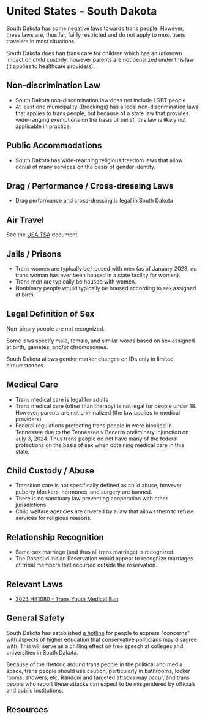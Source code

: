# United States - South Dakota

South Dakota has some negative laws towards trans people. However,
these laws are, thus far, fairly restricted and do not apply to most
trans travelers in most situations.

South Dakota does ban trans care for children which has an unknown impact on
child custody, however parents are not penalized under this law (it
applies to healthcare providers).

## Non-discrimination Law

 * South Dakota non-discrimination law does not include LGBT people
 * At least one  municipality (Brookings) has a local non-discrimination laws that
   applies to trans people, but because of a state law that provides
   wide-ranging exemptions on the basis of belief, this law is likely
   not applicable in practice.

## Public Accommodations

 * South Dakota has wide-reaching religious freedom laws that allow denial of
   many services on the basis of gender identity.

## Drag / Performance / Cross-dressing Laws

 * Drag performance and cross-dressing is legal in South Dakota

## Air Travel

See the [USA TSA](notes/tsa.md) document.

## Jails / Prisons

 * Trans women are typically be housed with men (as of January 2023, no
   trans woman has ever been housed in a state facility for women).
 * Trans men are typically be housed with women.
 * Nonbinary people would typically be housed according to sex
   assigned at birth.

## Legal Definition of Sex

Non-binary people are not recognized.

Some laws specify male, female, and similar words based on sex assigned
at birth, gametes, and/or chromosomes.

South Dakota allows gender marker changes on IDs only in limited
circumstances.

## Medical Care

 * Trans medical care is legal for adults
 * Trans medical care (other than therapy) is not legal for people under 18.
   However, parents are not criminalized (the law applies to medical
   providers)
 * Federal regulations protecting trans people in were blocked in
   Tennessee due to the Tennessee v Becerra preliminary injunction on
   July 3, 2024. Thus trans people do not have many of the federal
   protections on the basis of sex when obtaining medical care in this
   state.

## Child Custody / Abuse

 * Transition care is not specifically defined as child abuse, however
   puberty blockers, hormones, and surgery are banned.
 * There is no sanctuary law preventing cooperation with other
   jurisdictions
 * Child welfare agencies are covered by a law that allows them to
   refuse services for religious reasons.
 
## Relationship Recognition

 * Same-sex marriage (and thus all trans marriage) is recognized.
 * The Rosebud Indian Reservation would appear to recognize marriages of
   tribal members that occurred outside the reservation.

## Relevant Laws

 * [2023 HB1080 - Trans Youth Medical Ban](https://legiscan.com/SD/text/HB1080/id/2695160)

## General Safety

South Dakota has established [a
hotline](https://news.sd.gov/news?id=news_kb_article_view&sys_id=1cf3adad1b43615062c8a8eae54bcba2)
for people to express "concerns" with aspects of higher education that
conservative politicians may disagree with. This will serve as a
chilling effect on free speech at colleges and universities in South
Dakota.

Because of the rhetoric around trans people in the political and media
space, trans people should use caution, particularly in bathrooms,
locker rooms, showers, etc.  Random and targeted attacks may occur, and
trans people who report these attacks can expect to be misgendered by
officials and public institutions.

## Resources

